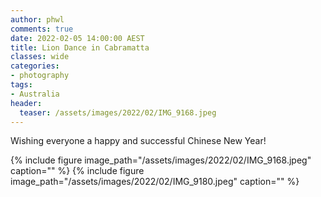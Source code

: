 ```yaml
---
author: phwl
comments: true
date: 2022-02-05 14:00:00 AEST
title: Lion Dance in Cabramatta
classes: wide
categories:
- photography
tags:
- Australia
header:
  teaser: /assets/images/2022/02/IMG_9168.jpeg
---
```


Wishing everyone a happy and successful Chinese New Year!

{% include figure image_path="/assets/images/2022/02/IMG_9168.jpeg" caption="" %}
{% include figure image_path="/assets/images/2022/02/IMG_9180.jpeg" caption="" %}

